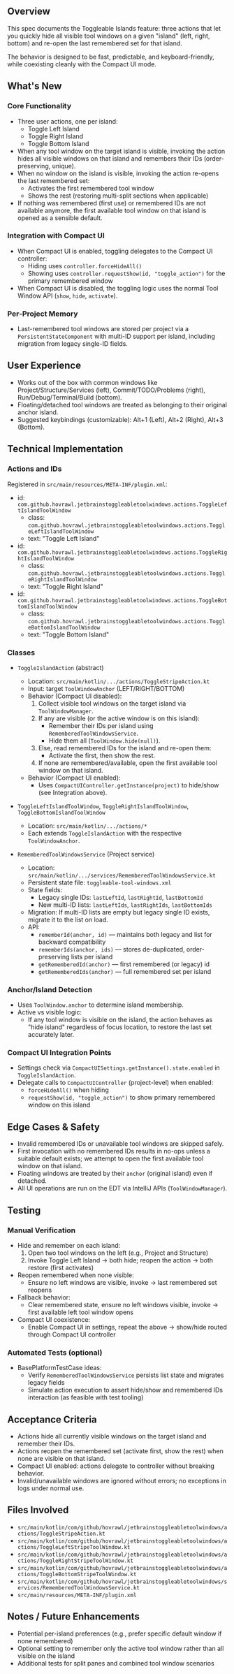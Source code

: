 ## Overview

This spec documents the Toggleable Islands feature: three actions that let you quickly hide all visible tool windows on a given "island" (left, right, bottom) and re-open the last remembered set for that island.

The behavior is designed to be fast, predictable, and keyboard-friendly, while coexisting cleanly with the Compact UI mode.

## What's New

### Core Functionality

- Three user actions, one per island:
  - Toggle Left Island
  - Toggle Right Island
  - Toggle Bottom Island
- When any tool window on the target island is visible, invoking the action hides all visible windows on that island and remembers their IDs (order-preserving, unique).
- When no window on the island is visible, invoking the action re-opens the last remembered set:
  - Activates the first remembered tool window
  - Shows the rest (restoring multi-split sections when applicable)
- If nothing was remembered (first use) or remembered IDs are not available anymore, the first available tool window on that island is opened as a sensible default.

### Integration with Compact UI

- When Compact UI is enabled, toggling delegates to the Compact UI controller:
  - Hiding uses `controller.forceHideAll()`
  - Showing uses `controller.requestShow(id, "toggle_action")` for the primary remembered window
- When Compact UI is disabled, the toggling logic uses the normal Tool Window API (`show`, `hide`, `activate`).

### Per‑Project Memory

- Last-remembered tool windows are stored per project via a `PersistentStateComponent` with multi-ID support per island, including migration from legacy single-ID fields.

## User Experience

- Works out of the box with common windows like Project/Structure/Services (left), Commit/TODO/Problems (right), Run/Debug/Terminal/Build (bottom).
- Floating/detached tool windows are treated as belonging to their original anchor island.
- Suggested keybindings (customizable): Alt+1 (Left), Alt+2 (Right), Alt+3 (Bottom).

## Technical Implementation

### Actions and IDs

Registered in `src/main/resources/META-INF/plugin.xml`:
- id: `com.github.hovrawl.jetbrainstoggleabletoolwindows.actions.ToggleLeftIslandToolWindow`
  - class: `com.github.hovrawl.jetbrainstoggleabletoolwindows.actions.ToggleLeftIslandToolWindow`
  - text: "Toggle Left Island"
- id: `com.github.hovrawl.jetbrainstoggleabletoolwindows.actions.ToggleRightIslandToolWindow`
  - class: `com.github.hovrawl.jetbrainstoggleabletoolwindows.actions.ToggleRightIslandToolWindow`
  - text: "Toggle Right Island"
- id: `com.github.hovrawl.jetbrainstoggleabletoolwindows.actions.ToggleBottomIslandToolWindow`
  - class: `com.github.hovrawl.jetbrainstoggleabletoolwindows.actions.ToggleBottomIslandToolWindow`
  - text: "Toggle Bottom Island"

### Classes

- `ToggleIslandAction` (abstract)
  - Location: `src/main/kotlin/.../actions/ToggleStripeAction.kt`
  - Input: target `ToolWindowAnchor` (LEFT/RIGHT/BOTTOM)
  - Behavior (Compact UI disabled):
    1. Collect visible tool windows on the target island via `ToolWindowManager`.
    2. If any are visible (or the active window is on this island):
       - Remember their IDs per island using `RememberedToolWindowsService`.
       - Hide them all (`ToolWindow.hide(null)`).
    3. Else, read remembered IDs for the island and re-open them:
       - Activate the first, then show the rest.
    4. If none are remembered/available, open the first available tool window on that island.
  - Behavior (Compact UI enabled):
    - Uses `CompactUIController.getInstance(project)` to hide/show (see Integration above).

- `ToggleLeftIslandToolWindow`, `ToggleRightIslandToolWindow`, `ToggleBottomIslandToolWindow`
  - Location: `src/main/kotlin/.../actions/*`
  - Each extends `ToggleIslandAction` with the respective `ToolWindowAnchor`.

- `RememberedToolWindowsService` (Project service)
  - Location: `src/main/kotlin/.../services/RememberedToolWindowsService.kt`
  - Persistent state file: `toggleable-tool-windows.xml`
  - State fields:
    - Legacy single IDs: `lastLeftId`, `lastRightId`, `lastBottomId`
    - New multi-ID lists: `lastLeftIds`, `lastRightIds`, `lastBottomIds`
  - Migration: If multi-ID lists are empty but legacy single ID exists, migrate it to the list on load.
  - API:
    - `rememberId(anchor, id)` — maintains both legacy and list for backward compatibility
    - `rememberIds(anchor, ids)` — stores de-duplicated, order-preserving lists per island
    - `getRememberedId(anchor)` — first remembered (or legacy) id
    - `getRememberedIds(anchor)` — full remembered set per island

### Anchor/Island Detection

- Uses `ToolWindow.anchor` to determine island membership.
- Active vs visible logic:
  - If any tool window is visible on the island, the action behaves as "hide island" regardless of focus location, to restore the last set accurately later.

### Compact UI Integration Points

- Settings check via `CompactUISettings.getInstance().state.enabled` in `ToggleIslandAction`.
- Delegate calls to `CompactUIController` (project-level) when enabled:
  - `forceHideAll()` when hiding
  - `requestShow(id, "toggle_action")` to show primary remembered window on this island

## Edge Cases & Safety

- Invalid remembered IDs or unavailable tool windows are skipped safely.
- First invocation with no remembered IDs results in no-ops unless a suitable default exists; we attempt to open the first available tool window on that island.
- Floating windows are treated by their `anchor` (original island) even if detached.
- All UI operations are run on the EDT via IntelliJ APIs (`ToolWindowManager`).

## Testing

### Manual Verification

- Hide and remember on each island:
  1. Open two tool windows on the left (e.g., Project and Structure)
  2. Invoke Toggle Left Island → both hide; reopen the action → both restore (first activates)
- Reopen remembered when none visible:
  - Ensure no left windows are visible, invoke → last remembered set reopens
- Fallback behavior:
  - Clear remembered state, ensure no left windows visible, invoke → first available left tool window opens
- Compact UI coexistence:
  - Enable Compact UI in settings, repeat the above → show/hide routed through Compact UI controller

### Automated Tests (optional)

- BasePlatformTestCase ideas:
  - Verify `RememberedToolWindowsService` persists list state and migrates legacy fields
  - Simulate action execution to assert hide/show and remembered IDs interaction (as feasible with test tooling)

## Acceptance Criteria

- Actions hide all currently visible windows on the target island and remember their IDs.
- Actions reopen the remembered set (activate first, show the rest) when none are visible on that island.
- Compact UI enabled: actions delegate to controller without breaking behavior.
- Invalid/unavailable windows are ignored without errors; no exceptions in logs under normal use.

## Files Involved

- `src/main/kotlin/com/github/hovrawl/jetbrainstoggleabletoolwindows/actions/ToggleStripeAction.kt`
- `src/main/kotlin/com/github/hovrawl/jetbrainstoggleabletoolwindows/actions/ToggleLeftStripeToolWindow.kt`
- `src/main/kotlin/com/github/hovrawl/jetbrainstoggleabletoolwindows/actions/ToggleRightStripeToolWindow.kt`
- `src/main/kotlin/com/github/hovrawl/jetbrainstoggleabletoolwindows/actions/ToggleBottomStripeToolWindow.kt`
- `src/main/kotlin/com/github/hovrawl/jetbrainstoggleabletoolwindows/services/RememberedToolWindowsService.kt`
- `src/main/resources/META-INF/plugin.xml`

## Notes / Future Enhancements

- Potential per-island preferences (e.g., prefer specific default window if none remembered)
- Optional setting to remember only the active tool window rather than all visible on the island
- Additional tests for split panes and combined tool window scenarios

